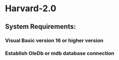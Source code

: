 # Harvard-2.0
## System Requirements:
### Visual Basic version 16 or higher version
### Establish OleDb or mdb database connection
